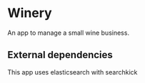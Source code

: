 # Winery

An app to manage a small wine business.

## External dependencies
This app uses elasticsearch with searchkick
